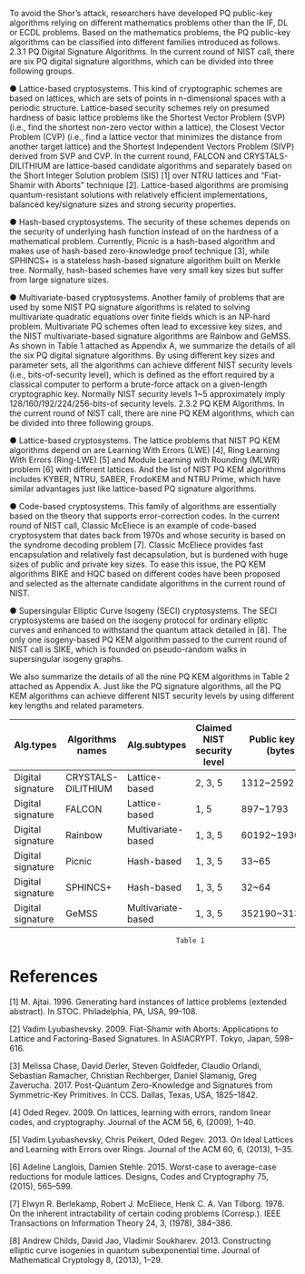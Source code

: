 To avoid the Shor’s attack, researchers have developed PQ public-key algorithms relying on different mathematics problems other than the IF, DL or ECDL problems. Based on the mathematics problems, the PQ public-key algorithms can be classified into different families introduced as follows.
2.3.1 PQ Digital Signature Algorithms. In the current round of NIST call, there are six PQ digital signature algorithms, which can be divided into three following groups.

●	Lattice-based cryptosystems. This kind of cryptographic schemes are based on lattices, which are sets of points in n-dimensional spaces with a periodic structure. Lattice-based security schemes rely on presumed hardness of basic lattice problems like the Shortest Vector Problem (SVP) (i.e., find the shortest non-zero vector within a lattice), the Closest Vector Problem (CVP) (i.e., find a lattice vector that minimizes the distance from another target lattice) and the Shortest Independent Vectors Problem (SIVP) derived from SVP and CVP. In the current round, FALCON and CRYSTALS-DILITHIUM are lattice-based candidate algorithms and separately based on the Short Integer Solution problem (SIS) [1] over NTRU lattices and “Fiat-Shamir with Aborts” technique [2]. Lattice-based algorithms are promising quantum-resistant solutions with relatively efficient implementations, balanced key/signature sizes and strong security properties.

●	Hash-based cryptosystems. The security of these schemes depends on the security of underlying hash function instead of on the hardness of a mathematical problem. Currently, Picnic is a hash-based algorithm and makes use of hash-based zero-knowledge proof technique [3], while SPHINCS+ is a stateless hash-based signature algorithm built on Merkle tree. Normally, hash-based schemes have very small key sizes but suffer from large signature sizes.

●	Multivariate-based cryptosystems. Another family of problems that are used by some NIST PQ signature algorithms is related to solving multivariate quadratic equations over finite fields which is an NP-hard problem. Multivariate PQ schemes often lead to excessive key sizes, and the NIST multivariate-based signature algorithms are Rainbow and GeMSS.
As shown in Table 1 attached as Appendix A, we summarize the details of all the six PQ digital signature algorithms. By using different key sizes and parameter sets, all the algorithms can achieve different NIST security levels (i.e., bits-of-security level), which is defined as the effort required by a classical computer to perform a brute-force attack on a given-length cryptographic key. Normally NIST security levels 1~5 approximately imply 128/160/192/224/256-bits-of security levels.
2.3.2 PQ KEM Algorithms. In the current round of NIST call, there are nine PQ KEM algorithms, which can be divided into three following groups.

●	Lattice-based cryptosystems. The lattice problems that NIST PQ KEM algorithms depend on are Learning With Errors (LWE) [4], Ring Learning With Errors (Ring-LWE) [5] and Module Learning with Rounding (MLWR) problem [6] with different lattices. And the list of NIST PQ KEM algorithms includes KYBER, NTRU, SABER, FrodoKEM and NTRU Prime, which have similar advantages just like lattice-based PQ signature algorithms.

●	Code-based cryptosystems. This family of algorithms are essentially based on the theory that supports error-correction codes. In the current round of NIST call, Classic McEliece is an example of code-based cryptosystem that dates back from 1970s and whose security is based on the syndrome decoding problem [7]. Classic McEliece provides fast encapsulation and relatively fast decapsulation, but is burdened with huge sizes of public and private key sizes. To ease this issue, the PQ KEM algorithms BIKE and HQC based on different codes have been proposed and selected as the alternate candidate algorithms in the current round of NIST.

●	Supersingular Elliptic Curve Isogeny (SECI) cryptosystems. The SECI cryptosystems are based on the isogeny protocol for ordinary elliptic curves and enhanced to withstand the quantum attack detailed in [8]. The only one isogeny-based PQ KEM algorithm passed to the current round of NIST call is SIKE, which is founded on pseudo-random walks in supersingular isogeny graphs.

We also summarize the details of all the nine PQ KEM algorithms in Table 2 attached as Appendix A. Just like the PQ signature algorithms, all the PQ KEM algorithms can achieve different NIST security levels by using different key lengths and related parameters.

|Alg.types| Algorithms names | Alg.subtypes| Claimed NIST security level| Public key size (bytes)|Private key size (bytes) | Signature size (bytes)|
|--|--|--|--|--|--|--|
| Digital signature |CRYSTALS-DILITHIUM  | Lattice-based     | 2, 3, 5|1312~2592     |2528~4864  |2420~4595    |
| Digital signature | FALCON             | Lattice-based     | 1, 5   |897~1793      |1281~2305  |690~1330     |
| Digital signature | Rainbow            | Multivariate-based| 1, 3, 5|60192~1930600 |64~1408736 |66~212       |
| Digital signature | Picnic             | Hash-based        | 1, 3, 5|33~65         |49~97      |34036~209510 |
| Digital signature | SPHINCS+           | Hash-based        | 1, 3, 5|32~64         |64~128     |7856~49856   |
| Digital signature | GeMSS              | Multivariate-based| 1, 3, 5|352190~3135590|128~256    |258~600      |
                                             Table 1
# References
[1]	M. Ajtai. 1996. Generating hard instances of lattice problems (extended abstract). In STOC. Philadelphia, PA, USA, 99–108.

[2]	Vadim Lyubashevsky. 2009. Fiat-Shamir with Aborts: Applications to Lattice and Factoring-Based Signatures. In ASIACRYPT. Tokyo, Japan, 598–616.

[3]	Melissa Chase, David Derler, Steven Goldfeder, Claudio Orlandi, Sebastian Ramacher, Christian Rechberger, Daniel Slamanig, Greg Zaverucha. 2017. Post-Quantum Zero-Knowledge and Signatures from Symmetric-Key Primitives. In CCS. Dallas, Texas, USA, 1825–1842.

[4]	Oded Regev. 2009. On lattices, learning with errors, random linear codes, and cryptography. Journal of the ACM 56, 6, (2009), 1–40.

[5]	Vadim Lyubashevsky, Chris Peikert, Oded Regev. 2013. On Ideal Lattices and Learning with Errors over Rings. Journal of the ACM 60, 6, (2013), 1–35.

[6]	Adeline Langlois, Damien Stehle. 2015. Worst-case to average-case reductions for module lattices. Designs, Codes and Cryptography 75, (2015), 565–599.

[7]	Elwyn R. Berlekamp, Robert J. McEliece, Henk C. A. Van Tilborg. 1978. On the inherent intractability of certain coding problems (Corresp.). IEEE Transactions on Information Theory 24, 3, (1978), 384–386.

[8]	Andrew Childs, David Jao, Vladimir Soukharev. 2013. Constructing elliptic curve isogenies in quantum subexponential time. Journal of Mathematical Cryptology 8, (2013), 1–29.

